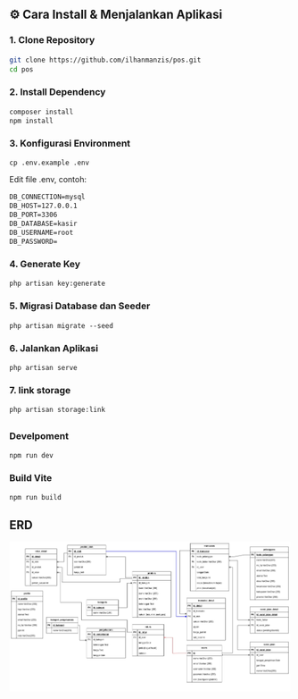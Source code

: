 ## ⚙️ Cara Install & Menjalankan Aplikasi

### 1. Clone Repository

```bash
git clone https://github.com/ilhanmanzis/pos.git
cd pos

```

### 2. Install Dependency

```
composer install
npm install
```

### 3. Konfigurasi Environment

```
cp .env.example .env
```

Edit file .env, contoh:

```
DB_CONNECTION=mysql
DB_HOST=127.0.0.1
DB_PORT=3306
DB_DATABASE=kasir
DB_USERNAME=root
DB_PASSWORD=
```

### 4. Generate Key

```
php artisan key:generate
```

### 5. Migrasi Database dan Seeder

```
php artisan migrate --seed
```

### 6. Jalankan Aplikasi

```
php artisan serve
```

### 7. link storage

```
php artisan storage:link
```

##

### Develpoment

```
npm run dev
```

### Build Vite

```
npm run build
```

## ERD

![ERD](screenshots/gudang.jpg)
